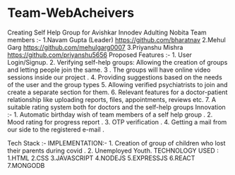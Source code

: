 # Team-WebAcheivers
Creating Self Help Group for Avishkar Innodev
Adulting Nobita
Team members :-  1.Navam Gupta (Leader)  https://github.com/bharatnav
                 2.Mehul Garg https://github.com/mehulgarg0007
                 3.Priyanshu Mishra  https://github.com/priyanshu5656
Proposed Features :- 1. User Login/Signup.
                     2. Verifying self-help groups: Allowing the creation of groups and letting
                        people join the same.
                     3 . The groups will have online video sessions inside
                        our project .
                     4. Providing suggestions based on the needs of the user and
                       the group types
                     5. Allowing verified psychiatrists to join and create a separate section
                       for them.
                     6. Relevant features for a doctor-patient relationship like uploading
                       reports, files, appointments, reviews etc.
                     7. A suitable rating system both for doctors and the self-help
                       groups
 Innovation :- 1. Automatic birthday wish of team members of a self help group .
               2. Mood rating for progress report .
               3. OTP verification .
               4. Getting a mail from our side to the registered e-mail .
               
 Tech Stack :- IMPLEMENTATION:- 1. Creation of group of children who lost their parents during covid .
                                2. Unemployed Youth.
               TECHNOLOGY USED : 1.HTML
                                 2.CSS
                                 3.JAVASCRIPT
                                 4.NODEJS
                                 5.EXPRESSJS
                                 6.REACT
                                 7.MONGODB
  
